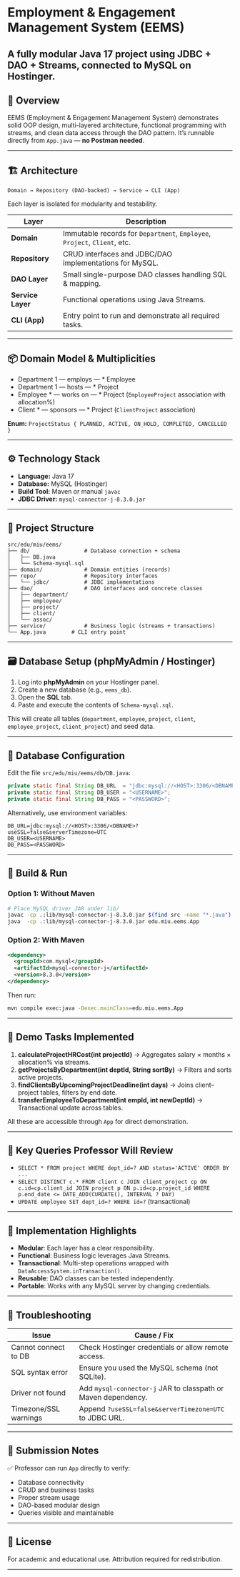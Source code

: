 # Employment & Engagement Management System (EEMS)

A **fully modular Java 17 project** using **JDBC + DAO + Streams**, connected to **MySQL on Hostinger**.
---

## 🧩 Overview
EEMS (Employment & Engagement Management System) demonstrates solid OOP design, multi-layered architecture, functional programming with streams, and clean data access through the DAO pattern. It’s runnable directly from `App.java` — **no Postman needed**.

---

## 🏗️ Architecture
```
Domain → Repository (DAO-backed) → Service → CLI (App)
```
Each layer is isolated for modularity and testability.

| Layer | Description |
|--------|--------------|
| **Domain** | Immutable records for `Department`, `Employee`, `Project`, `Client`, etc. |
| **Repository** | CRUD interfaces and JDBC/DAO implementations for MySQL. |
| **DAO Layer** | Small single-purpose DAO classes handling SQL & mapping. |
| **Service Layer** | Functional operations using Java Streams. |
| **CLI (App)** | Entry point to run and demonstrate all required tasks. |

---

## 📦 Domain Model & Multiplicities

- Department 1 — employs — * Employee  
- Department 1 — hosts — * Project  
- Employee * — works on — * Project (`EmployeeProject` association with allocation%)  
- Client * — sponsors — * Project (`ClientProject` association)

**Enum:** `ProjectStatus { PLANNED, ACTIVE, ON_HOLD, COMPLETED, CANCELLED }`

---

## ⚙️ Technology Stack
- **Language:** Java 17  
- **Database:** MySQL (Hostinger)  
- **Build Tool:** Maven or manual `javac`  
- **JDBC Driver:** `mysql-connector-j-8.3.0.jar`

---

## 📂 Project Structure
```
src/edu/miu/eems/
├── db/                 # Database connection + schema
│   ├── DB.java
│   └── Schema-mysql.sql
├── domain/             # Domain entities (records)
├── repo/               # Repository interfaces
│   └── jdbc/           # JDBC implementations
├── dao/                # DAO interfaces and concrete classes
│   ├── department/
│   ├── employee/
│   ├── project/
│   ├── client/
│   └── assoc/
├── service/            # Business logic (streams + transactions)
└── App.java        # CLI entry point
```

---

## 🗃️ Database Setup (phpMyAdmin / Hostinger)

1. Log into **phpMyAdmin** on your Hostinger panel.
2. Create a new database (e.g., `eems_db`).
3. Open the **SQL** tab.
4. Paste and execute the contents of `Schema-mysql.sql`.

This will create all tables (`department`, `employee`, `project`, `client`, `employee_project`, `client_project`) and seed data.

---

## 🔐 Database Configuration
Edit the file `src/edu/miu/eems/db/DB.java`:
```java
private static final String DB_URL  = "jdbc:mysql://<HOST>:3306/<DBNAME>?useSSL=false&serverTimezone=UTC";
private static final String DB_USER = "<USERNAME>";
private static final String DB_PASS = "<PASSWORD>";
```
Alternatively, use environment variables:
```
DB_URL=jdbc:mysql://<HOST>:3306/<DBNAME>?useSSL=false&serverTimezone=UTC
DB_USER=<USERNAME>
DB_PASS=<PASSWORD>
```

---

## 🧱 Build & Run

### Option 1: Without Maven
```bash
# Place MySQL driver JAR under lib/
javac -cp .:lib/mysql-connector-j-8.3.0.jar $(find src -name "*.java")
java  -cp .:lib/mysql-connector-j-8.3.0.jar edu.miu.eems.App
```

### Option 2: With Maven
```xml
<dependency>
  <groupId>com.mysql</groupId>
  <artifactId>mysql-connector-j</artifactId>
  <version>8.3.0</version>
</dependency>
```
Then run:
```bash
mvn compile exec:java -Dexec.mainClass=edu.miu.eems.App
```

---

## 🧪 Demo Tasks Implemented
1. **calculateProjectHRCost(int projectId)** → Aggregates salary × months × allocation% via streams.
2. **getProjectsByDepartment(int deptId, String sortBy)** → Filters and sorts active projects.
3. **findClientsByUpcomingProjectDeadline(int days)** → Joins client–project tables, filters by end date.
4. **transferEmployeeToDepartment(int empId, int newDeptId)** → Transactional update across tables.

All these are accessible through `App` for direct demonstration.

---

## 🧠 Key Queries Professor Will Review
- `SELECT * FROM project WHERE dept_id=? AND status='ACTIVE' ORDER BY ...`
- `SELECT DISTINCT c.* FROM client c JOIN client_project cp ON c.id=cp.client_id JOIN project p ON p.id=cp.project_id WHERE p.end_date <= DATE_ADD(CURDATE(), INTERVAL ? DAY)`
- `UPDATE employee SET dept_id=? WHERE id=?` (transactional)

---

## 🧩 Implementation Highlights
- **Modular**: Each layer has a clear responsibility.
- **Functional**: Business logic leverages Java Streams.
- **Transactional**: Multi-step operations wrapped with `DataAccessSystem.inTransaction()`.
- **Reusable**: DAO classes can be tested independently.
- **Portable**: Works with any MySQL server by changing credentials.

---

## 🧰 Troubleshooting
| Issue | Cause / Fix |
|--------|--------------|
| Cannot connect to DB | Check Hostinger credentials or allow remote access. |
| SQL syntax error | Ensure you used the MySQL schema (not SQLite). |
| Driver not found | Add `mysql-connector-j` JAR to classpath or Maven dependency. |
| Timezone/SSL warnings | Append `?useSSL=false&serverTimezone=UTC` to JDBC URL. |

---

## 🧭 Submission Notes
✅ Professor can run `App` directly to verify:  
- Database connectivity  
- CRUD and business tasks  
- Proper stream usage  
- DAO-based modular design  
- Queries visible and maintainable

---

## 📜 License
For academic and educational use. Attribution required for redistribution.

---
